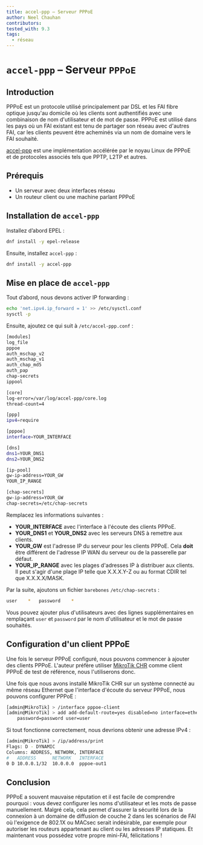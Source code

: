 ```yaml
---
title: accel-ppp – Serveur PPPoE
author: Neel Chauhan
contributors:
tested_with: 9.3
tags:
  - réseau
---
```


# `accel-ppp` – Serveur `PPPoE`

## Introduction

PPPoE est un protocole utilisé principalement par DSL et les FAI fibre optique jusqu'au domicile où les clients sont authentifiés avec une combinaison de nom d'utilisateur et de mot de passe. PPPoE est utilisé dans les pays où un FAI existant est tenu de partager son réseau avec d'autres FAI, car les clients peuvent être acheminés via un nom de domaine vers le FAI souhaité.

[accel-ppp](https://accel-ppp.org/) est une implémentation accélérée par le noyau Linux de PPPoE et de protocoles associés tels que PPTP, L2TP et autres.

## Prérequis

- Un serveur avec deux interfaces réseau
- Un routeur client ou une machine parlant PPPoE

## Installation de `accel-ppp`

Installez d’abord EPEL :

```bash
dnf install -y epel-release
```

Ensuite, installez `accel-ppp` :

```bash
dnf install -y accel-ppp
```

## Mise en place de `accel-ppp`

Tout d’abord, nous devons activer IP forwarding :

```bash
echo 'net.ipv4.ip_forward = 1' >> /etc/sysctl.conf
sysctl -p
```

Ensuite, ajoutez ce qui suit à `/etc/accel-ppp.conf` :

```bash
[modules]
log_file
pppoe
auth_mschap_v2
auth_mschap_v1
auth_chap_md5
auth_pap
chap-secrets
ippool

[core]
log-error=/var/log/accel-ppp/core.log
thread-count=4

[ppp]
ipv4=require

[pppoe]
interface=YOUR_INTERFACE

[dns]
dns1=YOUR_DNS1
dns2=YOUR_DNS2

[ip-pool]
gw-ip-address=YOUR_GW
YOUR_IP_RANGE

[chap-secrets]
gw-ip-address=YOUR_GW
chap-secrets=/etc/chap-secrets
```

Remplacez les informations suivantes :

- **YOUR_INTERFACE** avec l'interface à l'écoute des clients PPPoE.
- **YOUR_DNS1** et **YOUR_DNS2** avec les serveurs DNS à remettre aux clients.
- **YOUR_GW** est l'adresse IP du serveur pour les clients PPPoE. Cela **doit** être différent de l'adresse IP WAN du serveur ou de la passerelle par défaut.
- **YOUR_IP_RANGE** avec les plages d'adresses IP à distribuer aux clients. Il peut s'agir d'une plage IP telle que X.X.X.Y-Z ou au format CDIR tel que X.X.X.X/MASK.

Par la suite, ajoutons un fichier `barebones` `/etc/chap-secrets` :

```bash
user	*	password	*
```

Vous pouvez ajouter plus d'utilisateurs avec des lignes supplémentaires en remplaçant `user` et `password` par le nom d'utilisateur et le mot de passe souhaités.

## Configuration d'un client PPPoE

Une fois le serveur PPPoE configuré, nous pouvons commencer à ajouter des clients PPPoE. L'auteur préfère utiliser [MikroTik CHR](https://help.mikrotik.com/docs/display/ROS/Cloud+Hosted+Router%2C+CHR) comme client PPPoE de test de référence, nous l'utiliserons donc.

Une fois que nous avons installé MikroTik CHR sur un système connecté au même réseau Ethernet que l'interface d'écoute du serveur PPPoE, nous pouvons configurer PPPoE :

```bash
[admin@MikroTik] > /interface pppoe-client
[admin@MikroTik] > add add-default-route=yes disabled=no interface=ether1 name=pppoe-out1 \
    password=password user=user
```

Si tout fonctionne correctement, nous devrions obtenir une adresse IPv4 :

```bash
[admin@MikroTik] > /ip/address/print
Flags: D - DYNAMIC
Columns: ADDRESS, NETWORK, INTERFACE
#   ADDRESS      NETWORK   INTERFACE 
0 D 10.0.0.1/32  10.0.0.0  pppoe-out1
```

## Conclusion

PPPoE a souvent mauvaise réputation et il est facile de comprendre pourquoi : vous devez configurer les noms d'utilisateur et les mots de passe manuellement. Malgré cela, cela permet d'assurer la sécurité lors de la connexion à un domaine de diffusion de couche 2 dans les scénarios de FAI où l'exigence de 802.1X ou MACsec serait indésirable, par exemple pour autoriser les routeurs appartenant au client ou les adresses IP statiques. Et maintenant vous possédez votre propre mini-FAI, félicitations !
